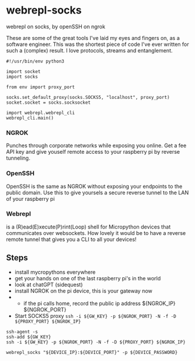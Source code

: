 # webrepl-socks
webrepl on socks, by openSSH on ngrok

These are some of the great tools I've laid my eyes and fingers on, as a software engineer. This was the shortest piece of code I've ever written for such a (complex) result. I love protocols, streams and entanglement.


```
#!/usr/bin/env python3

import socket
import socks

from env import proxy_port

socks.set_default_proxy(socks.SOCKS5, "localhost", proxy_port)
socket.socket = socks.socksocket

import webrepl.webrepl_cli
webrepl_cli.main()
```


### NGROK
Punches through corporate networks while exposing you online. Get a fee API key and give youself remote access to your raspberry pi by reverse tunneling.

### OpenSSH
OpenSSH is the same as NGROK without exposing your endpoints to the public domain. Use this to give yoursels a secure reverse tunnel to the LAN of your raspberry pi 

### Webrepl
is a (R)ead(E)xecute(P)rint(Loop) shell for Micropython devices that communicates over websockets. How lovely it would be to have a reverse remote tunnel that gives you a CLI to all your devices!

## Steps
- install mycropythons everywhere
- get your hands on one of the last raspberry pi's in the world
- look at chatGPT (sidequest)
- install NGROK on the pi device, this is your gateway now
- - if the pi calls home, record the public ip address ${NGROK_IP} ${NGROK_PORT}
- Start SOCKS5 proxy ```ssh -i ${GW_KEY} -p ${NGROK_PORT} -N -f -D ${PROXY_PORT} ${NGROK_IP}```

```
ssh-agent -s
ssh-add ${GW_KEY}
ssh -i ${GW_KEY} -p ${NGROK_PORT} -N -f -D ${PROXY_PORT} ${NGROK_IP}
```

```
webrepl_socks "${DEVICE_IP}:${DEVICE_PORT}" -p ${DEVICE_PASSWORD}
```
